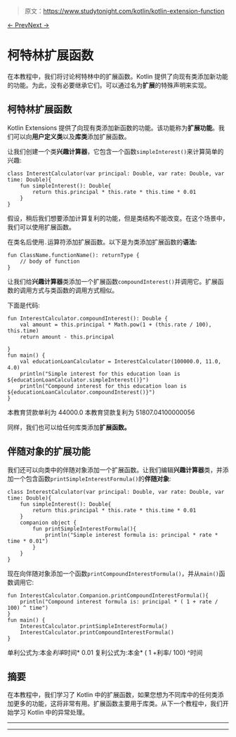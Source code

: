 > 原文：<https://www.studytonight.com/kotlin/kotlin-extension-function>

[← Prev](/kotlin/kotlin-generics "Kotlin Generics")[Next →](/kotlin/kotlin-exception-handling "Kotlin Exception Handling")

# 柯特林扩展函数

在本教程中，我们将讨论柯特林中的扩展函数。Kotlin 提供了向现有类添加新功能的功能。为此，没有必要继承它们。可以通过名为**扩展**的特殊声明来实现。

## 柯特林扩展函数

Kotlin Extensions 提供了向现有类添加新函数的功能。该功能称为**扩展功能**。我们可以向**用户定义类**以及**库类**添加扩展函数。

让我们创建一个类**兴趣计算器**，它包含一个函数`simpleInterest()`来计算简单的兴趣:

```
class InterestCalculator(var principal: Double, var rate: Double, var time: Double){
    fun simpleInterest(): Double{
        return this.principal * this.rate * this.time * 0.01
    }
}
```

假设，稍后我们想要添加计算复利的功能，但是类结构不能改变。在这个场景中，我们可以使用扩展函数。

在类名后使用`.`运算符添加扩展函数。以下是为类添加扩展函数的**语法:**

```
fun ClassName.functionName(): returnType {
    // body of function
}
```

让我们给**兴趣计算器**类添加一个扩展函数`compoundInterest()`并调用它。扩展函数的调用方式与类函数的调用方式相似。

下面是代码:

```
fun InterestCalculator.compoundInterest(): Double {
    val amount = this.principal * Math.pow(1 + (this.rate / 100), this.time)
    return amount - this.principal

}
fun main() {
    val educationLoanCalculator = InterestCalculator(100000.0, 11.0, 4.0)
    println("Simple interest for this education loan is ${educationLoanCalculator.simpleInterest()}")
    println("Compound interest for this education loan is ${educationLoanCalculator.compoundInterest()}")
}
```

本教育贷款单利为 44000.0
本教育贷款复利为 51807.04100000056

同样，我们也可以给任何库类添加**扩展函数。**

## 伴随对象的扩展功能

我们还可以向类中的伴随对象添加一个扩展函数。让我们编辑**兴趣计算器**类，并添加一个包含函数`printSimpleInterestFormula()`的**伴随对象**:

```
class InterestCalculator(var principal: Double, var rate: Double, var time: Double){
    fun simpleInterest(): Double{
        return this.principal * this.rate * this.time * 0.01
    }
    companion object {
        fun printSimpleInterestFormula(){
            println("Simple interest formula is: principal * rate * time * 0.01")
        }
    }
}
```

现在向伴随对象添加一个函数`printCompoundInterestFormula()`，并从`main()`函数调用它:

```
fun InterestCalculator.Companion.printCompoundInterestFormula(){
    println("Compound interest formula is: principal * ( 1 + rate / 100) ^ time")
}
fun main() {
    InterestCalculator.printSimpleInterestFormula()
    InterestCalculator.printCompoundInterestFormula()
}
```

单利公式为:本金*利率*时间* 0.01
复利公式为:本金* ( 1 +利率/ 100) ^时间

## 摘要

在本教程中，我们学习了 Kotlin 中的扩展函数，如果您想为不同库中的任何类添加更多的功能，这将非常有用。扩展函数主要用于库类。从下一个教程中，我们开始学习 Kotlin 中的异常处理。

* * *

* * *